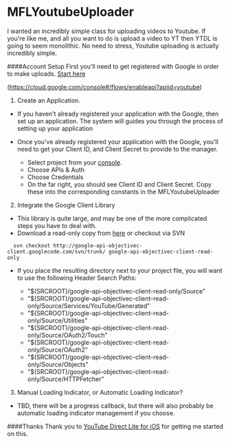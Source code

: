 # MFLYoutubeUploader
I wanted an incredibly simple class for uploading videos to Youtube. If you're like me, and all you want to do is upload a video to YT then YTDL is going to seem monolithic. No need to stress, Youtube uploading is actually incredibly simple.

####Account Setup
First you'll need to get registered with Google in order to make uploads. [Start here](https://console.developers.google.com/project)

(https://cloud.google.com/console#/flows/enableapi?apiid=youtube)

1) Create an Application.

  - If you haven't already registered your application with the Google, then set up an application. The system will guides you through the process of setting up your application

  - Once you've already registered your application with the Google, you'll need to get your Client ID, and Client Secret to provide to the manager.
  
      - Select project from your [console](https://console.developers.google.com/project).
      - Choose APIs & Auth
      - Choose Credentials
      - On the far right, you should see Client ID and Client Secret. Copy these into the corresponding constants in the MFLYoutubeUploader
      
      
2) Integrate the Google Client Library

  - This library is quite large, and may be one of the more complicated steps you have to deal with.
  - Download a read-only copy from [here]() or checkout via SVN
```  
  svn checkout http://google-api-objectivec-client.googlecode.com/svn/trunk/ google-api-objectivec-client-read-only
```

  - If you place the resulting directory next to your project file, you will want to use the following Header Search Paths:
    
    - "$(SRCROOT)/google-api-objectivec-client-read-only/Source"
    - "$(SRCROOT)/google-api-objectivec-client-read-only/Source/Services/YouTube/Generated"
    - "$(SRCROOT)/google-api-objectivec-client-read-only/Source/Utilities"
    - "$(SRCROOT)/google-api-objectivec-client-read-only/Source/OAuth2/Touch"
    - "$(SRCROOT)/google-api-objectivec-client-read-only/Source/OAuth2"
    - "$(SRCROOT)/google-api-objectivec-client-read-only/Source/Objects"
    - "$(SRCROOT)/google-api-objectivec-client-read-only/Source/HTTPFetcher"

3) Manual Loading Indicator, or Automatic Loading Indicator?

  - TBD, there will be a progress callback, but there will also probably be automatic loading indicator management if you choose.
  
  
  
####Thanks
Thank you to [YouTube Direct Lite for iOS](https://github.com/youtube/yt-direct-lite-iOS) for getting me started on this.
